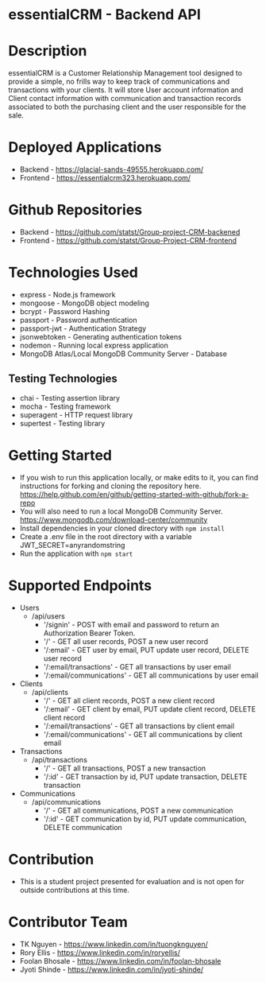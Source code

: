 # essentialCRM - Backend API

# Description

essentialCRM is a Customer Relationship Management tool designed to provide a simple, no frills way to keep track of communications and transactions with your clients. It will store User account information and Client contact information with communication and transaction records associated to both the purchasing client and the user responsible for the sale.

# Deployed Applications

- Backend - https://glacial-sands-49555.herokuapp.com/
- Frontend - https://essentialcrm323.herokuapp.com/

# Github Repositories

- Backend - https://github.com/statst/Group-project-CRM-backened
- Frontend - https://github.com/statst/Group-Project-CRM-frontend

# Technologies Used

- express - Node.js framework
- mongoose - MongoDB object modeling
- bcrypt - Password Hashing
- passport - Password authentication
- passport-jwt - Authentication Strategy
- jsonwebtoken - Generating authentication tokens
- nodemon - Running local express application
- MongoDB Atlas/Local MongoDB Community Server - Database

## Testing Technologies

- chai - Testing assertion library
- mocha - Testing framework
- superagent - HTTP request library
- supertest - Testing library

# Getting Started

- If you wish to run this application locally, or make edits to it, you can find instructions for forking and cloning the repository here. https://help.github.com/en/github/getting-started-with-github/fork-a-repo
- You will also need to run a local MongoDB Community Server. https://www.mongodb.com/download-center/community
- Install dependencies in your cloned directory with `npm install`
- Create a .env file in the root directory with a variable JWT_SECRET=anyrandomstring
- Run the application with `npm start`

# Supported Endpoints

- Users
  - /api/users
    - '/signin' - POST with email and password to return an Authorization Bearer Token.
    - '/' - GET all user records, POST a new user record
    - '/:email' - GET user by email, PUT update user record, DELETE user record
    - '/:email/transactions' - GET all transactions by user email
    - '/:email/communications' - GET all communications by user email
- Clients
  - /api/clients
    - '/' - GET all client records, POST a new client record
    - '/:email' - GET client by email, PUT update client record, DELETE client record
    - '/:email/transactions' - GET all transactions by client email
    - '/:email/communications' - GET all communications by client email
- Transactions
  - /api/transactions
    - '/' - GET all transactions, POST a new transaction
    - '/:id' - GET transaction by id, PUT update transaction, DELETE transaction
- Communications
  - /api/communications
    - '/' - GET all communications, POST a new communication
    - '/:id' - GET communication by id, PUT update communication, DELETE communication

# Contribution

- This is a student project presented for evaluation and is not open for outside contributions at this time.

# Contributor Team

- TK Nguyen - https://www.linkedin.com/in/tuongknguyen/
- Rory Ellis - https://www.linkedin.com/in/roryellis/
- Foolan Bhosale - https://www.linkedin.com/in/foolan-bhosale
- Jyoti Shinde - https://www.linkedin.com/in/jyoti-shinde/

